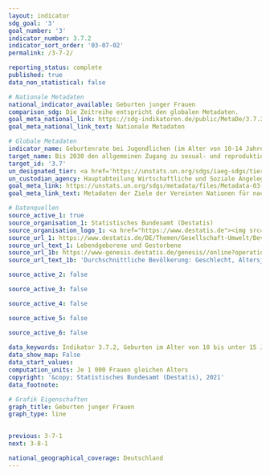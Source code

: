 ```yaml
---
layout: indicator    
sdg_goal: '3'    
goal_number: '3'    
indicator_number: 3.7.2    
indicator_sort_order: '03-07-02'    
permalink: /3-7-2/    

reporting_status: complete    
published: true    
data_non_statistical: false    

# Nationale Metadaten    
national_indicator_available: Geburten junger Frauen    
comparison_sdg: Die Zeitreihe entspricht den globalen Metadaten.    
goal_meta_national_link: https://sdg-indikatoren.de/public/MetaDe/3.7.2.pdf    
goal_meta_national_link_text: Nationale Metadaten    

# Globale Metadaten    
indicator_name: Geburtenrate bei Jugendlichen (im Alter von 10-14 Jahren und 15-19 Jahren) je 1&nbsp;000 Frauen in dieser Altersgruppe    
target_name: Bis 2030 den allgemeinen Zugang zu sexual- und reproduktionsmedizinischer Versorgung, einschließlich Familienplanung, Information und Aufklärung, und die Einbeziehung der reproduktiven Gesundheit in nationale Strategien und Programme gewährleisten    
target_id: '3.7'    
un_designated_tier: <a href='https://unstats.un.org/sdgs/iaeg-sdgs/tier-classification/' title='Klicken Sie hier um weitere Informationen zur UN-Tier-Klassifikation zu erhalten.'>Tier I</a>    
un_custodian_agency: Hauptabteilung Wirtschaftliche und Soziale Angelegenheiten der Vereinten Nationen (UN DESA)    
goal_meta_link: https://unstats.un.org/sdgs/metadata/files/Metadata-03-07-02.pdf    
goal_meta_link_text: Metadaten der Ziele der Vereinten Nationen für nachhaltige Entwicklung    

# Datenquellen
source_active_1: true
source_organisation_1: Statistisches Bundesamt (Destatis)
source_organisation_logo_1: <a href="https://www.destatis.de"><img src="https://g205sdgs.github.io/sdg-indicators/public/OrgImgDe/destatis.png" alt="Logo destatis" style="height:60px; width:148px"/></a>
source_url_1: https://www.destatis.de/DE/Themen/Gesellschaft-Umwelt/Bevoelkerung/Geburten/Tabellen/lebendgeborene-gestorbene.html
source_url_text_1: Lebendgeborene und Gestorbene
source_url_1b: https://www-genesis.destatis.de/genesis//online?operation=table&code=12411-0041&bypass=true&language=de
source_url_text_1b: 'Durchschnittliche Bevölkerung: Geschlecht, Altersjahre – GENESIS online 12411-0041'

source_active_2: false

source_active_3: false

source_active_4: false

source_active_5: false

source_active_6: false
    
data_keywords: Indikator 3.7.2, Geburten im Alter von 10 bis unter 15 Jahren, Geburten im Alter von 15 bis unter 20 Jahren, Hauptabteilung Wirtschaftliche und Soziale Angelegenheiten (DESA)    
data_show_map: False    
data_start_values:     
computation_units: Je 1 000 Frauen gleichen Alters    
copyright: '&copy; Statistisches Bundesamt (Destatis), 2021'    
data_footnote:     

# Grafik Eigenschaften    
graph_title: Geburten junger Frauen    
graph_type: line    
    

previous: 3-7-1    
next: 3-8-1    

national_geographical_coverage: Deutschland    
---
```


<span></span>